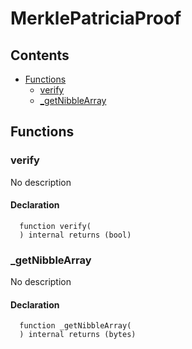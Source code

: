 # MerklePatriciaProof





## Contents
<!-- START doctoc generated TOC please keep comment here to allow auto update -->
<!-- DON'T EDIT THIS SECTION, INSTEAD RE-RUN doctoc TO UPDATE -->

- [Functions](#functions)
  - [verify](#verify)
  - [_getNibbleArray](#_getnibblearray)

<!-- END doctoc generated TOC please keep comment here to allow auto update -->




## Functions

### verify
No description


#### Declaration
```solidity
  function verify(
  ) internal returns (bool)
```



### _getNibbleArray
No description


#### Declaration
```solidity
  function _getNibbleArray(
  ) internal returns (bytes)
```





